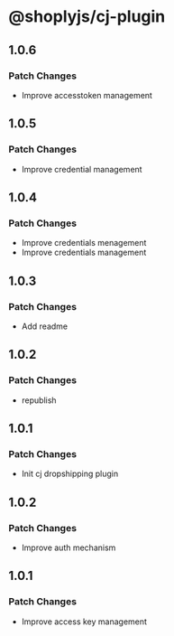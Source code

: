 # @shoplyjs/cj-plugin

## 1.0.6

### Patch Changes

- Improve accesstoken management

## 1.0.5

### Patch Changes

- Improve credential management

## 1.0.4

### Patch Changes

- Improve credentials menagement
- Improve credentials management

## 1.0.3

### Patch Changes

- Add readme

## 1.0.2

### Patch Changes

- republish

## 1.0.1

### Patch Changes

- Init cj dropshipping plugin

## 1.0.2

### Patch Changes

- Improve auth mechanism

## 1.0.1

### Patch Changes

- Improve access key management
